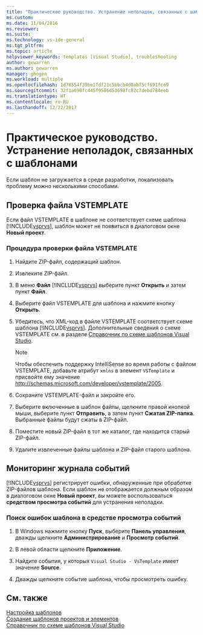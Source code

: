 ```yaml
---
title: "Практическое руководство. Устранение неполадок, связанных с шаблонами, в Visual Studio | Документы Майкрософт"
ms.custom: 
ms.date: 11/04/2016
ms.reviewer: 
ms.suite: 
ms.technology: vs-ide-general
ms.tgt_pltfrm: 
ms.topic: article
helpviewer_keywords: templates [Visual Studio], troubleshooting
author: gewarren
ms.author: gewarren
manager: ghogen
ms.workload: multiple
ms.openlocfilehash: 1d78554f39be1fdf21c5bbcb4d0abf5cf691fce9
ms.sourcegitcommit: 32f1a690fc445f9586d53698fc82c7debd784eeb
ms.translationtype: HT
ms.contentlocale: ru-RU
ms.lasthandoff: 12/22/2017
---
```

# <a name="how-to-troubleshoot-templates"></a>Практическое руководство. Устранение неполадок, связанных с шаблонами

Если шаблон не загружается в среде разработки, локализовать проблему можно несколькими способами.

## <a name="validating-the-vstemplate-file"></a>Проверка файла VSTEMPLATE

Если файл VSTEMPLATE в шаблоне не соответствует схеме шаблона [!INCLUDE[vsprvs](../code-quality/includes/vsprvs_md.md)], шаблон может не появиться в диалоговом окне **Новый проект**.

### <a name="to-validate-the-vstemplate-file"></a>Процедура проверки файла VSTEMPLATE

1.  Найдите ZIP-файл, содержащий шаблон.  

2.  Извлеките ZIP-файл.  

3.  В меню **Файл** [!INCLUDE[vsprvs](../code-quality/includes/vsprvs_md.md)] выберите пункт **Открыть** и затем пункт **Файл**.

4.  Выберите файл VSTEMPLATE для шаблона и нажмите кнопку **Открыть**.  
  
5.  Убедитесь, что XML-код в файле VSTEMPLATE соответствует схеме шаблона [!INCLUDE[vsprvs](../code-quality/includes/vsprvs_md.md)]. Дополнительные сведения о схеме VSTEMPLATE см. в разделе [Справочник по схеме шаблонов Visual Studio](../extensibility/visual-studio-template-schema-reference.md).  

    > [!NOTE]
    > Чтобы обеспечить поддержку IntelliSense во время работы с файлом VSTEMPLATE, добавьте атрибут `xmlns` в элемент `VSTemplate` и присвойте ему значение http://schemas.microsoft.com/developer/vstemplate/2005.

6.  Сохраните VSTEMPLATE-файл и закройте его.  
  
7.  Выберите включенные в шаблон файлы, щелкните правой кнопкой мыши, выберите пункт **Отправить**, а затем пункт **Сжатая ZIP-папка**. Выбранные файлы будут сжаты в ZIP-файл.  
  
8.  Поместите новый ZIP-файл в тот же каталог, где находится старый ZIP-файл.  
  
9. Удалите извлеченные файлы шаблона и ZIP-файл старого шаблона.

## <a name="monitoring-the-event-log"></a>Мониторинг журнала событий

[!INCLUDE[vsprvs](../code-quality/includes/vsprvs_md.md)] регистрирует ошибки, обнаруженные при обработке ZIP-файлов шаблона. Если шаблон не отображается должным образом в диалоговом окне **Новый проект**, вы можете воспользоваться **средством просмотра событий** для устранения неполадки.

### <a name="to-locate-template-errors-in-event-viewer"></a>Поиск ошибок шаблона в средстве просмотра событий

1.  В Windows нажмите кнопку **Пуск**, выберите **Панель управления**, дважды щелкните **Администрирование** и **Просмотр событий**.  
  
2.  В левой области щелкните **Приложение**.  
  
3.  Найдите события, у которых `Visual Studio - VsTemplate` имеет значение **Source**.  
  
4.  Дважды щелкните событие шаблона, чтобы просмотреть ошибку.

## <a name="see-also"></a>См. также

[Настройка шаблонов](../ide/customizing-project-and-item-templates.md)   
[Создание шаблонов проектов и элементов](../ide/creating-project-and-item-templates.md)   
[Справочник по схеме шаблонов Visual Studio](../extensibility/visual-studio-template-schema-reference.md)